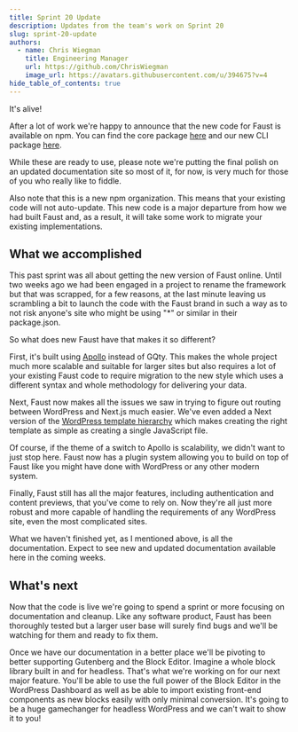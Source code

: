 ```yaml
---
title: Sprint 20 Update
description: Updates from the team's work on Sprint 20
slug: sprint-20-update
authors:
  - name: Chris Wiegman
    title: Engineering Manager
    url: https://github.com/ChrisWiegman
    image_url: https://avatars.githubusercontent.com/u/394675?v=4
hide_table_of_contents: true
---
```


It's alive!

After a lot of work we're happy to announce that the new code for Faust is available on npm. You can find the core package [here](https://www.npmjs.com/package/@faustwp/core) and our new CLI package [here](https://www.npmjs.com/package/@faustwp/cli).

<!--truncate-->

While these are ready to use, please note we're putting the final polish on an updated documentation site so most of it, for now, is very much for those of you who really like to fiddle.

Also note that this is a new npm organization. This means that your existing code will not auto-update. This new code is a major departure from how we had built Faust and, as a result, it will take some work to migrate your existing implementations.

## What we accomplished

This past sprint was all about getting the new version of Faust online. Until two weeks ago we had been engaged in a project to rename the framework but that was scrapped, for a few reasons, at the last minute leaving us scrambling a bit to launch the code with the Faust brand in such a way as to not risk anyone's site who might be using "*" or similar in their package.json.

So what does new Faust have that makes it so different?

First, it's built using [Apollo](https://www.apollographql.com) instead of GQty. This makes the whole project much more scalable and suitable for larger sites but also requires a lot of your existing Faust code to require migration to the new style which uses a different syntax and whole methodology for delivering your data.

Next, Faust now makes all the issues we saw in trying to figure out routing between WordPress and Next.js much easier. We've even added a Next version of the [WordPress template hierarchy](https://developer.wordpress.org/themes/basics/template-hierarchy/) which makes creating the right template as simple as creating a single JavaScript file.

Of course, if the theme of a switch to Apollo is scalability, we didn't want to just stop here. Faust now has a plugin system allowing you to build on top of Faust like you might have done with WordPress or any other modern system.

Finally, Faust still has all the major features, including authentication and content previews, that you've come to rely on. Now they're all just more robust and more capable of handling the requirements of any WordPress site, even the most complicated sites.

What we haven't finished yet, as I mentioned above, is all the documentation. Expect to see new and updated documentation available here in the coming weeks.

## What's next

Now that the code is live we're going to spend a sprint or more focusing on documentation and cleanup. Like any software product, Faust has been thoroughly tested but a larger user base will surely find bugs and we'll be watching for them and ready to fix them.

Once we have our documentation in a better place we'll be pivoting to better supporting Gutenberg and the Block Editor. Imagine a whole block library built in and for headless. That's what we're working on for our next major feature. You'll be able to use the full power of the Block Editor in the WordPress Dashboard as well as be able to import existing front-end components as new blocks easily with only minimal conversion. It's going to be a huge gamechanger for headless WordPress and we can't wait to show it to you!
